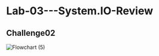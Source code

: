 # Lab-03---System.IO-Review


## Challenge02

![Flowchart (5)](https://user-images.githubusercontent.com/98964675/159743951-c556dd39-4330-4645-b6ce-45b0960419e4.jpg)
